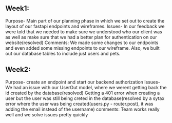 ## Week1:

Purpose-
Main part of our planning phase in which we set out to create the layout of our fastapi endpoints and wireframes.
Issues-
In our feedback we were told that we needed to make sure we understood who our client was as well as make sure
that we had a better plan for authentication on our website(resolved)
Comments:
We made some changes to our endpoints and even added some missing endpoints to our wireframe. Also, we built
out our database tables to include just users and pets.

## Week2:

Purpose-
create an endpoint and start our backend authorization
Issues-
We had an issue with our UserOut model, where we werent getting back the id created by the database(resolved)
Getting a 401 error when creating a user but the user was still being creted in the database(resolved by a sytax error where the user was being created(users.py - router.post), it was adding the email instead of the username)
comments:
Team works really well and we solve issues pretty quickly
